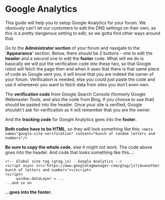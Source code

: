 # Google Analytics

This guide will help you to setup Google Analytics for your forum.
We obviously can't let our customers to edit the DNS settings on their own, as this is a pretty dangerous setting to edit, so we gotta find other ways around that.

Go to the **Administrator section** of your forum and navigate to the '**Appearance**' section. Below, there should be 2 buttons - one to edit the **header** and a second one to edit the **footer** code. What will we do is basically we will put the verification code into these two, so that Google robot will fetch the page then and when it sees that there is that same piece of code as Google sent you, it will know that you are indeed the owner of your forum. Verification is needed, else you could just paste the code and use it whereever you want to fetch data from sites you don't even own.

The **verification code** from Google Search Console (formerly Google Webmaster Tools, and also the code from Bing, if you choose to use that) should be pasted into the header. Once your site is verified, Google shouldn't ask for verification as it will remember that you are the owner.

And the **tracking code** for Google Analytics goes into the **footer**.

**Both codes have to be HTML**, so they will look something like this:
`<meta name="google-site-verification" content="bunch of random letters and numbers"/>`

**Be sure to copy the whole code**, else it might not work. The code above goes into the header. And code that looks something like this...:

```
<!-- Global site tag (gtag.js) - Google Analytics -->
<script async src="https://www.googletagmanager.com/gtag/js?id=another bunch of letters and numbers"></script>
<script>
     window.dataLayer = ...
...and so on
```

**...goes into the footer.**
